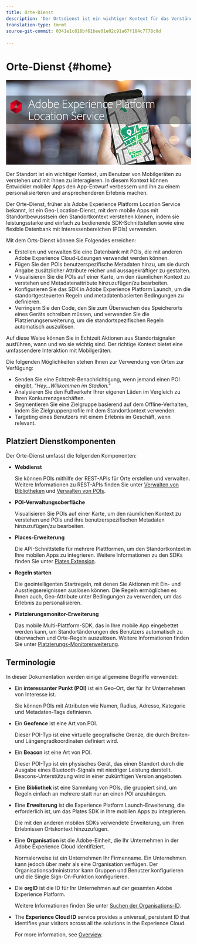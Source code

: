 ```yaml
---
title: Orte-Dienst
description: 'Der Ortsdienst ist ein wichtiger Kontext für das Verständnis der Interaktion von Mobilbenutzern. In diesem Kontext können Entwickler mobiler Apps den App-Entwurf verbessern und ihn zu einem personalisierteren und ansprechenderen Erlebnis machen. '
translation-type: tm+mt
source-git-commit: 0341e1c818bf61bee01e02c91a67f184c7778c0d

---
```



# Orte-Dienst {#home}

![&quot;Places Service&quot;](/help/assets/LocationHeader.png)

Der Standort ist ein wichtiger Kontext, um Benutzer von Mobilgeräten zu verstehen und mit ihnen zu interagieren. In diesem Kontext können Entwickler mobiler Apps den App-Entwurf verbessern und ihn zu einem personalisierteren und ansprechenderen Erlebnis machen.

Der Orte-Dienst, früher als Adobe Experience Platform Location Service bekannt, ist ein Geo-Location-Dienst, mit dem mobile Apps mit Standortbewusstsein den Standortkontext verstehen können, indem sie leistungsstarke und einfach zu bedienende SDK-Schnittstellen sowie eine flexible Datenbank mit Interessenbereichen (POIs) verwenden.

Mit dem Orts-Dienst können Sie Folgendes erreichen:

* Erstellen und verwalten Sie eine Datenbank mit POIs, die mit anderen Adobe Experience Cloud-Lösungen verwendet werden können.
* Fügen Sie den POIs benutzerspezifische Metadaten hinzu, um sie durch Angabe zusätzlicher Attribute reicher und aussagekräftiger zu gestalten.
* Visualisieren Sie die POIs auf einer Karte, um den räumlichen Kontext zu verstehen und Metadatenattribute hinzuzufügen/zu bearbeiten.
* Konfigurieren Sie das SDK in Adobe Experience Platform Launch, um die standortgesteuerten Regeln und metadatenbasierten Bedingungen zu definieren.
* Verringern Sie den Code, den Sie zum Überwachen des Speicherorts eines Geräts schreiben müssen, und verwenden Sie die Platzierungserweiterung, um die standortspezifischen Regeln automatisch auszulösen.

Auf diese Weise können Sie in Echtzeit Aktionen aus Standortsignalen ausführen, wann und wo sie wichtig sind. Der richtige Kontext bietet eine umfassendere Interaktion mit Mobilgeräten.

Die folgenden Möglichkeiten stehen Ihnen zur Verwendung von Orten zur Verfügung:

* Senden Sie eine Echtzeit-Benachrichtigung, wenn jemand einen POI eingibt, *&quot;Hey...Willkommen im Stadion.&quot;*
* Analysieren Sie den Fußverkehr Ihrer eigenen Läden im Vergleich zu Ihren Konkurrenzgeschäften.
* Segmentieren Sie eine Zielgruppe basierend auf dem Offline-Verhalten, indem Sie Zielgruppenprofile mit dem Standortkontext verwenden.
* Targeting eines Benutzers mit einem Erlebnis im Geschäft, wenn relevant.

## Platziert Dienstkomponenten

Der Orte-Dienst umfasst die folgenden Komponenten:

* **Webdienst**

   Sie können POIs mithilfe der REST-APIs für Orte erstellen und verwalten. Weitere Informationen zu REST-APIs finden Sie unter [Verwalten von Bibliotheken](/help/web-service-api/api-usage/manage-libraries/manage-libraries.md) und [Verwalten von POIs](/help/web-service-api/api-usage/manage-pois/manage-pois.md).

* **POI-Verwaltungsoberfläche**

   Visualisieren Sie POIs auf einer Karte, um den räumlichen Kontext zu verstehen und POIs und ihre benutzerspezifischen Metadaten hinzuzufügen/zu bearbeiten.

* **Places-Erweiterung**

   Die API-Schnittstelle für mehrere Plattformen, um den Standortkontext in Ihre mobilen Apps zu integrieren. Weitere Informationen zu den SDKs finden Sie unter [Plates Extension](/help/places-ext-aep-sdks/places-extension/places-extension.md).

* **Regeln starten**

   Die geointelligenten Startregeln, mit denen Sie Aktionen mit Ein- und Ausstiegsereignissen auslösen können. Die Regeln ermöglichen es Ihnen auch, Geo-Attribute unter Bedingungen zu verwenden, um das Erlebnis zu personalisieren.

* **Platzierungsmonitor-Erweiterung**

   Das mobile Multi-Plattform-SDK, das in Ihre mobile App eingebettet werden kann, um Standortänderungen des Benutzers automatisch zu überwachen und Orte-Regeln auszulösen. Weitere Informationen finden Sie unter [Platzierungs-Monitorerweiterung](/help/places-ext-aep-sdks/places-monitor-extension/places-monitor-extension.md).

## Terminologie

In dieser Dokumentation werden einige allgemeine Begriffe verwendet:

* Ein **interessanter Punkt (POI)** ist ein Geo-Ort, der für Ihr Unternehmen von Interesse ist.

   Sie können POIs mit Attributen wie Namen, Radius, Adresse, Kategorie und Metadaten-Tags definieren.

* Ein **Geofence** ist eine Art von POI.

   Dieser POI-Typ ist eine virtuelle geografische Grenze, die durch Breiten- und Längengradkoordinaten definiert wird.

* Ein **Beacon** ist eine Art von POI.

   Dieser POI-Typ ist ein physisches Gerät, das einen Standort durch die Ausgabe eines Bluetooth-Signals mit niedriger Leistung darstellt. Beacons-Unterstützung wird in einer zukünftigen Version angeboten.

* Eine **Bibliothek** ist eine Sammlung von POIs, die gruppiert sind, um Regeln einfach an mehrere statt nur an einen POI anzuhängen.

* Eine **Erweiterung** ist die Experience Platform Launch-Erweiterung, die erforderlich ist, um das Plates SDK in Ihre mobilen Apps zu integrieren.

   Die mit den anderen mobilen SDKs verwendete Erweiterung, um Ihren Erlebnissen Ortskontext hinzuzufügen.

* Eine **Organisation** ist die Adobe-Einheit, die Ihr Unternehmen in der Adobe Experience Cloud identifiziert.

   Normalerweise ist ein Unternehmen Ihr Firmenname. Ein Unternehmen kann jedoch über mehr als eine Organisation verfügen. Der Organisationsadministrator kann Gruppen und Benutzer konfigurieren und die Single Sign-On-Funktion konfigurieren.

* Die **orgID** ist die ID für Ihr Unternehmen auf der gesamten Adobe Experience Platform.

   Weitere Informationen finden Sie unter [Suchen der Organisations-ID](https://forums.adobe.com/thread/2339895).

* The **Experience Cloud ID** service provides a universal, persistent ID that identifies your visitors across all the solutions in the Experience Cloud.

   For more information, see [Overview](https://docs.adobe.com/content/help/en/id-service/using/intro/overview.html).
